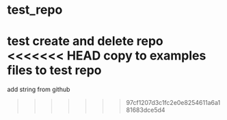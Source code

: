 # test_repo
test create and delete repo
<<<<<<< HEAD
copy to examples files to test repo
=======

add string from github
>>>>>>> 97cf1207d3c1fc2e0e8254611a6a181683dce5d4
